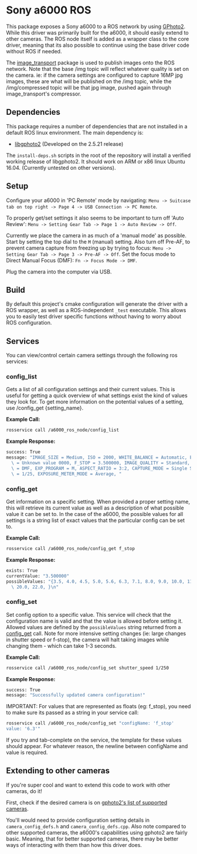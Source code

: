 # Sony a6000 ROS

This package exposes a Sony a6000 to a ROS network by using [GPhoto2](https://github.com/gphoto/). While this driver was primarily built for the a6000, it should easily extend to other cameras. The ROS node itself is added as a wrapper class to the core driver, meaning that its also possible to continue using the base driver code without ROS if needed.

The [image_transport](https://wiki.ros.org/image_transport) package is used to publish images onto the ROS network. Note that the base /img topic will reflect whatever quality is set on the camera. ie: if the camera settings are configured to capture 16MP jpg images, these are what will be published on the /img topic, while the /img/compressed topic will be that jpg image, pushed again through image_transport's compressor.

## Dependencies

This package requires a number of dependencies that are not installed in a default ROS linux environment. The main dependency is:

- [libgphoto2](https://github.com/gphoto/libgphoto2) (Developed on the 2.5.21 release)

The `install-deps.sh` scripts in the root of the repository will install a verified working release
of libgphoto2. It should work on ARM or x86 linux Ubuntu 16.04. (Currently untested on other versions).

## Setup

Configure your a6000 in 'PC Remote' mode by navigating: `Menu -> Suitcase tab on top right -> Page 4 -> USB Connection -> PC Remote`.

To properly get/set settings it also seems to be important to turn off 'Auto Review': `Menu -> Setting Gear Tab -> Page 1 -> Auto Review -> Off`.

Currently we place the camera in as much of a 'manual mode' as possible. Start by setting the top dial to the `M` (manual) setting. Also turn off Pre-AF, to prevent camera capture from freezing up by trying to focus: `Menu -> Setting Gear Tab -> Page 3 -> Pre-AF -> Off`. Set the focus mode to Direct Manual Focus (DMF): `Fn -> Focus Mode -> DMF`. 

Plug the camera into the computer via USB.

## Build

By default this project's cmake configuration will generate the driver with a ROS wrapper, as well as a ROS-independent `_test` executable. This allows you to easily test driver specific functions without having to worry about ROS configuration.

## Services

You can view/control certain camera settings through the following ros services:

### config_list

Gets a list of all configuration settings and their current values. This is useful for getting a quick overview of what settings exist the kind of values they look for. To get more information on the potential values of a setting, use /config_get {setting_name}.

**Example Call:**
```bash
rosservice call /a6000_ros_node/config_list
```

**Example Response:**
```bash
success: True
message: "IMAGE_SIZE = Medium, ISO = 2000, WHITE_BALANCE = Automatic, EXPOSURE_COMP = 0, FLASH_MODE\
  \ = Unknown value 0000, F_STOP = 3.500000, IMAGE_QUALITY = Standard, FOCUS_MODE\
  \ = DMF, EXP_PROGRAM = M, ASPECT_RATIO = 3:2, CAPTURE_MODE = Single Shot, SHUTTER_SPEED\
  \ = 1/25, EXPOSURE_METER_MODE = Average, "
```

### config_get

Get information on a specific setting. When provided a proper setting name, this will retrieve its current value as well as a description of what possible value it can be set to. In the case of the a6000, the possible values for all settings is a string list of exact values that the particular config can be set to.

**Example Call:**
```bash
rosservice call /a6000_ros_node/config_get f_stop
```

**Example Response:**
```bash
exists: True
currentValue: "3.500000"
possibleValues: "{3.5, 4.0, 4.5, 5.0, 5.6, 6.3, 7.1, 8.0, 9.0, 10.0, 11.0, 13.0, 14.0, 16.0, 18.0,\
  \ 20.0, 22.0, }\n"
```

### config_set

Set config option to a specific value. This service will check that the configuration name is valid and that the value is allowed before setting it. Allowed values are defined by the `possibleValues` string returned from a [config_get](#config_get) call. Note for more intensive setting changes (ie: large changes in shutter speed or f-stop), the camera will halt taking images while changing them - which can take 1-3 seconds.

**Example Call:**
```bash
rosservice call /a6000_ros_node/config_set shutter_speed 1/250
```

**Example Response:**
```bash
success: True
message: "Successfully updated camera configuration!"
```

IMPORTANT: For values that are represented as floats (eg: f_stop), you need to make sure its passed as a string in your service call:

```bash
rosservice call /a6000_ros_node/config_set "configName: 'f_stop' 
value: '6.3'"
```

If you try and tab-complete on the service, the template for these values should appear. For whatever reason, the newline between configName and value is required.

## Extending to other cameras

If you're super cool and want to extend this code to work with other cameras, do it!

First, check if the desired camera is on [gphoto2's list of supported cameras](http://gphoto.org/proj/libgphoto2/support.php).

You'll would need to provide configuration setting details in `camera_config_defs.h` and `camera_config_defs.cpp`. Also note compared to other supported cameras, the a6000's capabilities using gphoto2 are fairly basic. Meaning, that for better supported cameras, there may be better ways of interacting with them than how this driver does.